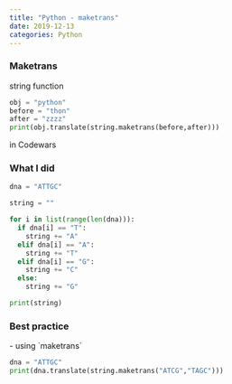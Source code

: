 ```yaml
---
title: "Python - maketrans"
date: 2019-12-13
categories: Python
---
```



<h3>Maketrans</h3>

string function

```python
obj = "python"
before = "thon"
after = "zzzz"
print(obj.translate(string.maketrans(before,after)))
```


in Codewars

<h3>What I did</h3>

```python
dna = "ATTGC"

string = ""

for i in list(range(len(dna))):
  if dna[i] == "T":
    string += "A"
  elif dna[i] == "A":
    string += "T"
  elif dna[i] == "G":
    string += "C"
  else:
    string += "G"

print(string)
```

<h3>Best practice</h3>
- using `maketrans`

```python
dna = "ATTGC"
print(dna.translate(string.maketrans("ATCG","TAGC")))
```
